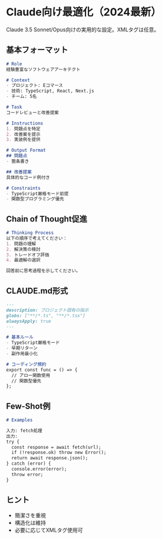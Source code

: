 # Claude向け最適化（2024最新）

Claude 3.5 Sonnet/Opus向けの実用的な設定。XMLタグは任意。

## 基本フォーマット

```markdown
# Role
経験豊富なソフトウェアアーキテクト

# Context
- プロジェクト: Eコマース
- 技術: TypeScript, React, Next.js
- チーム: 5名

# Task
コードレビューと改善提案

# Instructions
1. 問題点を特定
2. 改善案を提示
3. 実装例を提供

# Output Format
## 問題点
- 箇条書き

## 改善提案
具体的なコード例付き

# Constraints
- TypeScript厳格モード前提
- 関数型プログラミング優先
```

## Chain of Thought促進

```markdown
# Thinking Process
以下の順序で考えてください：
1. 問題の理解
2. 解決策の検討
3. トレードオフ評価
4. 最適解の選択

回答前に思考過程を示してください。
```

## CLAUDE.md形式

```markdown
---
description: プロジェクト固有の指示
globs: ["**/*.ts", "**/*.tsx"]
alwaysApply: true
---

# 基本ルール
- TypeScript厳格モード
- 早期リターン
- 副作用最小化

# コーディング規約
export const func = () => {
  // アロー関数使用
  // 関数型優先
};
```

## Few-Shot例

```markdown
# Examples

入力: fetch処理
出力:
try {
  const response = await fetch(url);
  if (!response.ok) throw new Error();
  return await response.json();
} catch (error) {
  console.error(error);
  throw error;
}
```

## ヒント
- 簡潔さを重視
- 構造化は維持
- 必要に応じてXMLタグ使用可